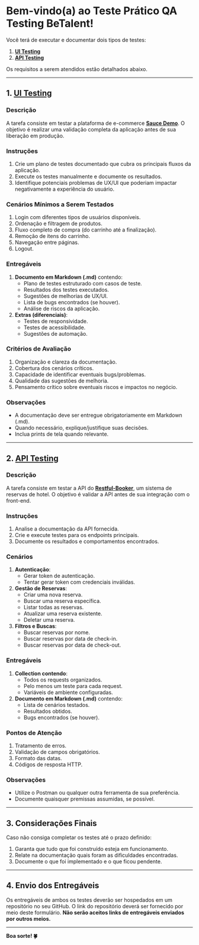 # Bem-vindo(a) ao Teste Prático QA Testing BeTalent! 

Você terá de executar e documentar dois tipos de testes:

1. [**UI Testing**](/ui-testing.md)
2. [**API Testing**](/api-testing.md)

Os requisitos a serem atendidos estão detalhados abaixo.

---

## 1. [UI Testing](/ui-testing.md)

### Descrição
A tarefa consiste em testar a plataforma de e-commerce **[Sauce Demo](https://www.saucedemo.com)**. O objetivo é realizar uma validação completa da aplicação antes de sua liberação em produção.

### Instruções
1. Crie um plano de testes documentado que cubra os principais fluxos da aplicação.
2. Execute os testes manualmente e documente os resultados.
3. Identifique potenciais problemas de UX/UI que poderiam impactar negativamente a experiência do usuário.

### Cenários Mínimos a Serem Testados
1. Login com diferentes tipos de usuários disponíveis.
2. Ordenação e filtragem de produtos.
3. Fluxo completo de compra (do carrinho até a finalização).
4. Remoção de itens do carrinho.
5. Navegação entre páginas.
6. Logout.

### Entregáveis
1. **Documento em Markdown (.md)** contendo:
   - Plano de testes estruturado com casos de teste.
   - Resultados dos testes executados.
   - Sugestões de melhorias de UX/UI.
   - Lista de bugs encontrados (se houver).
   - Análise de riscos da aplicação.
2. **Extras (diferenciais)**:
   - Testes de responsividade.
   - Testes de acessibilidade.
   - Sugestões de automação.

### Critérios de Avaliação
1. Organização e clareza da documentação.
2. Cobertura dos cenários críticos.
3. Capacidade de identificar eventuais bugs/problemas.
4. Qualidade das sugestões de melhoria.
5. Pensamento crítico sobre eventuais riscos e impactos no negócio.

### Observações
- A documentação deve ser entregue obrigatoriamente em Markdown (.md).
- Quando necessário, explique/justifique suas decisões.
- Inclua prints de tela quando relevante.

---

## 2. [API Testing](/api-testing.md)

### Descrição
A tarefa consiste em testar a API do **[Restful-Booker](https://restful-booker.herokuapp.com)**, um sistema de reservas de hotel. O objetivo é validar a API antes de sua integração com o front-end.

### Instruções
1. Analise a documentação da API fornecida.
2. Crie e execute testes para os endpoints principais.
3. Documente os resultados e comportamentos encontrados.

### Cenários
1. **Autenticação**:
   - Gerar token de autenticação.
   - Tentar gerar token com credenciais inválidas.
2. **Gestão de Reservas**:
   - Criar uma nova reserva.
   - Buscar uma reserva específica.
   - Listar todas as reservas.
   - Atualizar uma reserva existente.
   - Deletar uma reserva.
3. **Filtros e Buscas**:
   - Buscar reservas por nome.
   - Buscar reservas por data de check-in.
   - Buscar reservas por data de check-out.

### Entregáveis
1. **Collection contendo**:
   - Todos os requests organizados.
   - Pelo menos um teste para cada request.
   - Variáveis de ambiente configuradas.
2. **Documento em Markdown (.md)** contendo:
   - Lista de cenários testados.
   - Resultados obtidos.
   - Bugs encontrados (se houver).

### Pontos de Atenção
1. Tratamento de erros.
2. Validação de campos obrigatórios.
3. Formato das datas.
4. Códigos de resposta HTTP.

### Observações
- Utilize o Postman ou qualquer outra ferramenta de sua preferência.
- Documente quaisquer premissas assumidas, se possível.

---

## 3. Considerações Finais

Caso não consiga completar os testes até o prazo definido:
1. Garanta que tudo que foi construído esteja em funcionamento.
2. Relate na documentação quais foram as dificuldades encontradas.
3. Documente o que foi implementado e o que ficou pendente.

---

## 4. Envio dos Entregáveis

Os entregáveis de ambos os testes deverão ser hospedados em um repositório no seu GitHub. O link do repositório deverá ser fornecido por meio deste formulário. **Não serão aceitos links de entregáveis enviados por outros meios.**

---

**Boa sorte! 🍀**